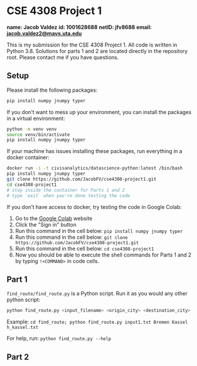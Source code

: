 # CSE 4308 Project 1

**name: Jacob Valdez**
**id: 1001628688**
**netID: jfv8688**
**email: jacob.valdez2@mavs.uta.edu**

This is my submission for the CSE 4308 Project 1. All code is written in Python 3.8. Solutions for parts 1 and 2 are located directly in the repository root. Please contact me if you have questions.

## Setup

Please install the following packages:
```bash
pip install numpy jnumpy typer
```

If you don't want to mess up your environment, you can install the packages in a virtual environment:

```bash
python -m venv venv
source venv/bin/activate
pip install numpy jnumpy typer
```

If your machine has issues installing these packages, run everything in a docker container:

```bash
docker run -i -t civisanalytics/datascience-python:latest /bin/bash
pip install numpy jnumpy typer
git clone https://github.com/JacobFV/cse4308-project1.git
cd cse4308-project1
# stay inside the container for Parts 1 and 2
# type `exit` when you're done testing the code
```

If you don't have access to docker, try testing the code in Google Colab:

1. Go to the [Google Colab](https://colab.research.google.com) website
2. Click the "Sign in" button
3. Run this command in the cell below: `pip install numpy jnumpy typer`
4. Run this command in the cell below: `git clone https://github.com/JacobFV/cse4308-project1.git`
5. Run this command in the cell below: `cd cse4308-project1`
6. Now you should be able to execute the shell commands for Parts 1 and 2 by typing `!<COMMAND>` in code cells.


## Part 1

`find_route/find_route.py` is a Python script. Run it as you would any other python script:

```bash
python find_route.py <input_filename> <origin_city> <destination_city> <heuristic_filename>
```

Example: `cd find_route; python find_route.py input1.txt Bremen Kassel h_kassel.txt`

For help, run: `python find_route.py --help`

## Part 2
